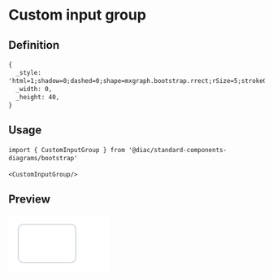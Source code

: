 # Custom input group

## Definition

```
{
  _style: 'html=1;shadow=0;dashed=0;shape=mxgraph.bootstrap.rrect;rSize=5;strokeColor=#CED4DA;html=1;whiteSpace=wrap;fillColor=#FFFFFF;fontColor=#7D868C;align=left;spacingLeft=80;spacing=15;fontSize=14;',
  _width: 0,
  _height: 40,
}
```

## Usage

```
import { CustomInputGroup } from '@diac/standard-components-diagrams/bootstrap'

<CustomInputGroup/>
```

## Preview

<img src="./custom-input-group.png" width="200"/>
